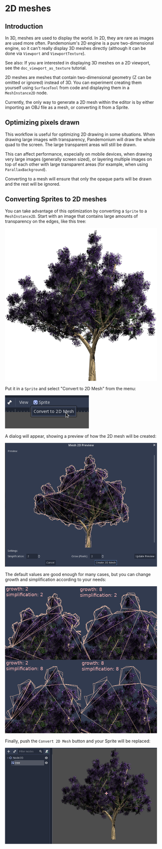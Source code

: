 

2D meshes
=========

Introduction
------------

In 3D, meshes are used to display the world. In 2D, they are rare as images are used more often.
Pandemonium's 2D engine is a pure two-dimensional engine, so it can't really display 3D meshes directly (although it can be done
via `Viewport` and `ViewportTexture`).

See also:
 If you are interested in displaying 3D meshes on a 2D viewport, see the `doc_viewport_as_texture` tutorial.

2D meshes are meshes that contain two-dimensional geometry (Z can be omitted or ignored) instead of 3D.
You can experiment creating them yourself using `SurfaceTool` from code and displaying them in a `MeshInstance2D` node.

Currently, the only way to generate a 2D mesh within the editor is by either importing an OBJ file as a mesh, or converting it from a Sprite.

Optimizing pixels drawn
-----------------------

This workflow is useful for optimizing 2D drawing in some situations. When drawing large images with transparency, Pandemonium will draw the whole quad to the screen. The large transparent areas will still be drawn.

This can affect performance, especially on mobile devices, when drawing very large images (generally screen sized),
or layering multiple images on top of each other with large transparent areas (for example, when using `ParallaxBackground`).

Converting to a mesh will ensure that only the opaque parts will be drawn and the rest will be ignored.

Converting Sprites to 2D meshes
-------------------------------

You can take advantage of this optimization by converting a `Sprite` to a `MeshInstance2D`.
Start with an image that contains large amounts of transparency on the edges, like this tree:

![](img/mesh2d1.png)

Put it in a `Sprite` and select "Convert to 2D Mesh" from the menu:

![](img/mesh2d2.png)

A dialog will appear, showing a preview of how the 2D mesh will be created:

![](img/mesh2d3.png)

The default values are good enough for many cases, but you can change growth and simplification according to your needs:

![](img/mesh2d4.png)

Finally, push the `Convert 2D Mesh` button and your Sprite will be replaced:

![](img/mesh2d5.png)
